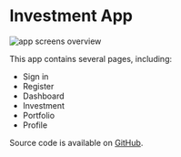 # Investment App

![app screens overview](/img/docs/examples/investment-app.png)

This app contains several pages, including:

- Sign in
- Register
- Dashboard
- Investment
- Portfolio
- Profile

Source code is available on [GitHub](https://github.com/SCB-Innovation-Lab/saber_flutter_ui/tree/develop/example/investment-app).
